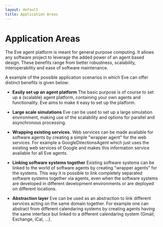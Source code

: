 ```yaml
---
layout: default
title: Application Areas
---
```


# Application Areas

The Eve agent platform is meant for general purpose computing. It allows any software project to leverage the added power of an agent based design. These benefits range from better robustness, scalability, interoperability and ease of software maintenance. 

A example of the possible application scenarios in which Eve can offer distinct benefits is given below:


- **Easily set up an agent platform**
  The basic purpose is of course to set up a (scalable) agent platform, containing 
  your own agents and functionality. Eve aims to make it easy to set up the
  platform.

- **Large scale simulations**
  Eve can be used to set up a large simulation environment,
  making use of the scalability and options for parallel and asynchronous
  processing.

- **Wrapping existing services.**
  Web services can be made available for software agents by creating a 
  simple "wrapper agent" for the web services. For example a GoogleDirectionsAgent
  which just uses the existing web services of Google and makes this information
  service available for all Eve agents.

- **Linking software systems together**
  Existing software systems can be linked to the world
  of software agents by creating "wrapper agents" for the systems.
  This way it is possible to link completely separated software systems together
  via agents, even when the software systems are developed in different 
  development environments or are deployed on different locations.

- **Abstraction layer**
  Eve can be used as an abstraction to link different services acting on the
  same domain together. For example one can abstract from different calendaring
  systems by creating agents having the same interface but linked to a different
  calendaring system (Gmail, Exchange, iCal, ...).
  

